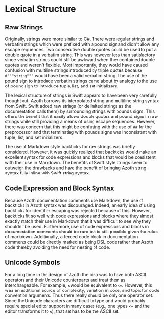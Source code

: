 # Lexical Structure

## Raw Strings

Originally, strings were more similar to C#. There were regular strings and verbatim strings which
were prefixed with a pound sign and didn't allow any escape sequences. Two consecutive double quotes
could be used to put a double quote in a verbatim string. This was however less than satisfactory
since verbatim strings could still be awkward when they contained double quotes and weren't
flexible. Most importantly, they would have caused confusion with multiline strings introduced by
triple quotes because `#"""string"""` would have been a valid verbatim string. The use of the pound
sign to introduce verbatim strings came about by analogy to the use of pound sign to introduce
tuple, list, and set initializers.

The lexical structure of strings in Swift appears to have been very carefully thought out. Azoth
borrows its interpolated string and multiline string syntax from Swift. Swift added raw strings (or
delimited strings as the documentation calls them) by surrounding strings with pounds signs. This
offers the benefit that it easily allows double quotes and pound signs in raw strings while still
providing a means of using escape sequences. However, there was concern that this might be confusing
with the use of `##` for the preprocessor and that terminating with pounds signs was inconsistent
with tuple, list, and set initializers.

The use of Markdown style backticks for raw strings was briefly considered. However, it was quickly
realized that backticks would make an excellent syntax for code expressions and blocks that would be
consistent with their use in Markdown. The benefits of Swift style strings seem to outweigh the
drawbacks and have the benefit of bringing Azoth string syntax fully inline with Swift string
syntax.

## Code Expression and Block Syntax

Because Azoth documentation comments use Markdown, the use of backticks in Azoth syntax was
discouraged. Indeed, an early idea of using backticks for identifier escaping was rejected because
of this. However, backticks fit so well with code expressions and blocks where they almost exactly
match their use in Markdown that it was difficult to see why they shouldn't be used. Furthermore,
use of code expressions and blocks in documentation comments should be rare but is still possible
given the rules of markdown. Additionally, a fenced code block in documentation comments could be
directly marked as being DSL code rather than Azoth code thereby avoiding the need for nesting of
code.

## Unicode Symbols

For a long time in the design of Azoth the idea was to have both ASCII operators and their Unicode
counterparts and treat them as interchangeable. For example, `≤` would be equivalent to `<=`.
However, this was an additional source of complexity, variation in code, and topic for code
convention arguments. Thus there really should be only one operator set. Since the Unicode
characters are difficult to type and would probably require special editor support in many cases
(e.g., one types `<=` and the editor transforms it to `≤`), that set has to be the ASCII set.
